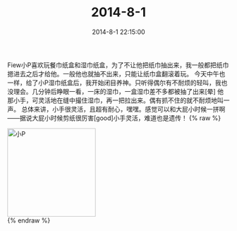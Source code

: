 ﻿---
title: 2014-8-1
date: 2014-8-1 22:15:00
tags:
categories: 妈妈
---
Fiew小P喜欢玩餐巾纸盒和湿巾纸盒，为了不让他把纸巾抽出来，我一般都把纸巾摁进去之后才给他。一般他也就抽不出来，只能让纸巾盒翻滚着玩。
今天中午也一样，给了小P湿巾纸盒后，我开始闭目养神。只听得偶尔有不耐烦的轻叫，我也没理会。几分钟后睁眼一看，一床的湿巾，一盒湿巾差不多都被抽了出来[晕]
他那小手，可灵活地在缝中撮住湿巾，再一把拉出来。偶有抓不住的就不耐烦地叫一声。
总体来讲，小手很灵活，且超有耐心，嘿嘿。感觉可以和大屁小时候一拼啊——据说大屁小时候剪纸很厉害[good]小手灵活，难道也是遗传！
{% raw %}
<div style="width:500 px">
<div style="float:left; width:100 px"><img src="/2014-8-1-1/微信图片_20171010160436.jpg" width="200" alt="小P"></div>
<div style="clear:both"></div>
</div>
{% endraw %}